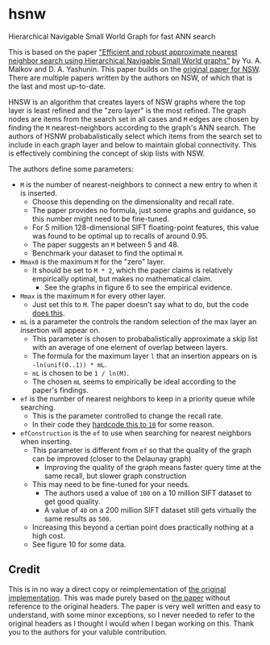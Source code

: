 # hsnw

Hierarchical Navigable Small World Graph for fast ANN search

This is based on the paper ["Efficient and robust approximate nearest neighbor search using Hierarchical Navigable Small World graphs"](https://arxiv.org/pdf/1603.09320.pdf) by Yu. A. Malkov and D. A. Yashunin. This paper builds on the [original paper for NSW](http://www.iiis.org/CDs2011/CD2011IDI/ICTA_2011/PapersPdf/CT175ON.pdf). There are multiple papers written by the authors on NSW, of which that is the last and most up-to-date.

HNSW is an algorithm that creates layers of NSW graphs where the top layer is least refined and the "zero layer" is the most refined. The graph nodes are items from the search set in all cases and `M` edges are chosen by finding the `M` nearest-neighbors according to the graph's ANN search. The authors of HSNW probabalistically select which items from the search set to include in each graph layer and below to maintain global connectivity. This is effectively combining the concept of skip lists with NSW.

The authors define some parameters:

- `M` is the number of nearest-neighbors to connect a new entry to when it is inserted.
    - Choose this depending on the dimensionality and recall rate.
    - The paper provides no formula, just some graphs and guidance, so this number might need to be fine-tuned.
    - For 5 million 128-dimensional SIFT floating-point features, this value was found to be optimal up to recalls of around 0.95.
    - The paper suggests an `M` between 5 and 48.
    - Benchmark your dataset to find the optimal `M`.
- `Mmax0` is the maximum `M` for the "zero" layer.
    - It should be set to `M * 2`, which the paper claims is relatively empirically optimal, but makes no mathematical claim.
        - See the graphs in figure 6 to see the empirical evidence.
- `Mmax` is the maximum `M` for every other layer.
    - Just set this to `M`. The paper doesn't say what to do, but the code [does this](https://github.com/nmslib/hnswlib/blob/3c13bc9d18e8242815c95b76b40103b92a65619c/hnswlib/hnswalg.h#L36).
- `mL` is a parameter the controls the random selection of the max layer an insertion will appear on.
    - This parameter is chosen to probabalistically approximate a skip list with an average of one element of overlap between layers.
    - The formula for the maximum layer `l` that an insertion appears on is `-ln(unif(0..1)) * mL`.
    - `mL` is chosen to be `1 / ln(M)`.
    - The chosen `mL` seems to empirically be ideal according to the paper's findings.
- `ef` is the number of nearest neighbors to keep in a priority queue while searching.
    - This is the parameter controlled to change the recall rate.
    - In their code they [hardcode this to `10`](https://github.com/nmslib/hnswlib/blob/3c13bc9d18e8242815c95b76b40103b92a65619c/hnswlib/hnswalg.h#L39) for some reason.
- `efConstruction` is the `ef` to use when searching for nearest neighbors when inserting.
    - This parameter is different from `ef` so that the quality of the graph can be improved (closer to the Delaunay graph)
        - Improving the quality of the graph means faster query time at the same recall, but slower graph construction
    - This may need to be fine-tuned for your needs.
        - The authors used a value of `100` on a 10 million SIFT dataset to get good quality.
        - A value of `40` on a 200 million SIFT dataset still gets virtually the same results as `500`.
    - Increasing this beyond a certian point does practically nothing at a high cost.
    - See figure 10 for some data.

## Credit

This is in no way a direct copy or reimplementation of [the original implementation](https://github.com/nmslib/hnswlib/blob/master/hnswlib/hnswalg.h). This was made purely based on [the paper](https://arxiv.org/pdf/1603.09320.pdf) without reference to the original headers. The paper is very well written and easy to understand, with some minor exceptions, so I never needed to refer to the original headers as I thought I would when I began working on this. Thank you to the authors for your valuble contribution.


